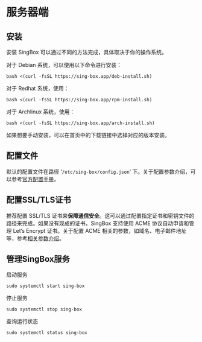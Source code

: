 # 服务器端
## 安装

安装 SingBox 可以通过不同的方法完成，具体取决于你的操作系统。

对于 Debian 系统，可以使用以下命令进行安装：

```
bash <(curl -fsSL https://sing-box.app/deb-install.sh)
```

对于 Redhat 系统，使用：

```
bash <(curl -fsSL https://sing-box.app/rpm-install.sh)
```

对于 Archlinux 系统，使用：

```
bash <(curl -fsSL https://sing-box.app/arch-install.sh)
```

如果想要手动安装，可以在首页中的下载链接中选择对应的版本安装。

## 配置文件

默认的配置文件在路径 ‘`/etc/sing-box/config.json`‘ 下。关于配置参数介绍，可以参考[官方配置手册](https://sing-box.sagernet.org/zh/configuration/)。

## 配置SSL/TLS证书

推荐配置 SSL/TLS 证书来**保障通信安全**。这可以通过配置指定证书和密钥文件的路径来完成。如果没有现成的证书，SingBox 支持使用 ACME 协议自动申请和管理 Let’s Encrypt 证书。关于配置 ACME 相关的参数，如域名、电子邮件地址等，参考[相关参数介绍](https://sing-box.sagernet.org/zh/configuration/shared/tls/#acme)。

## 管理SingBox服务

启动服务

```
sudo systemctl start sing-box
```

停止服务

```
sudo systemctl stop sing-box
```

查询运行状态

```
sudo systemctl status sing-box
```